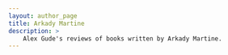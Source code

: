 ```yaml
---
layout: author_page
title: Arkady Martine
description: >
    Alex Gude's reviews of books written by Arkady Martine.
---
```

